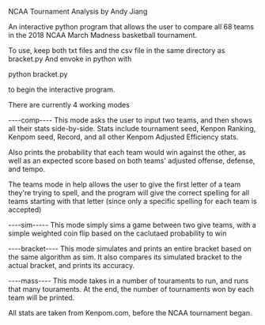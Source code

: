 NCAA Tournament Analysis by Andy Jiang

An interactive python program that allows the user to compare all 68 teams in the
2018 NCAA March Madness basketball tournament.

To use, keep both txt files and the csv file in the same directory as bracket.py
And envoke in python with 

python bracket.py

to begin the interactive program.

There are currently 4 working modes

----comp----
This mode asks the user to input two teams, and then shows all their stats side-by-side.
Stats include tournament seed, Kenpon Ranking, Kenpom seed, Record, and all other Kenpom
Adjusted Efficiency stats.

Also prints the probability that each team would win against the other, as well
as an expected score based on both teams' adjusted offense, defense, and tempo.

The teams mode in help allows the user to give the first letter of a team they're trying
to spell, and the program will give the correct spelling for all teams starting with
that letter (since only a specific spelling for each team is accepted)

----sim-----
This mode simply sims a game between two give teams, with a simple weighted coin 
flip based on the caclutaed probability to win

----bracket----
This mode simulates and prints an entire bracket based on the same algorithm as sim.
It also compares its simulated bracket to the actual bracket, and prints its accuracy.

----mass----
This mode takes in a number of touraments to run, and runs that many touraments.
At the end, the number of tournaments won by each team will be printed.



All stats are taken from Kenpom.com, before the NCAA tournament began.

